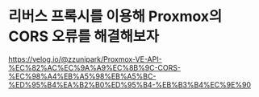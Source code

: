 # 리버스 프록시를 이용해 Proxmox의 CORS 오류를 해결해보자

https://velog.io/@zzunipark/Proxmox-VE-API-%EC%82%AC%EC%9A%A9%EC%8B%9C-CORS-%EC%98%A4%EB%A5%98%EB%A5%BC-%ED%95%B4%EA%B2%B0%ED%95%B4-%EB%B3%B4%EC%9E%90
